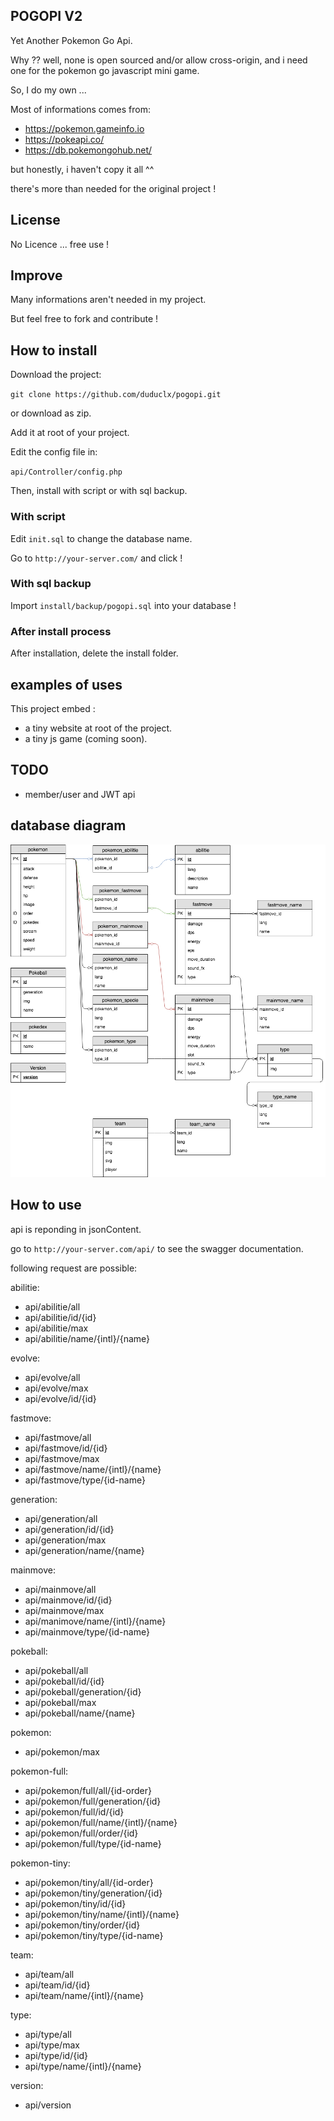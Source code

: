## POGOPI V2

Yet Another Pokemon Go Api.

Why ??
well, none is open sourced and/or allow cross-origin, and i need one for
the pokemon go javascript mini game.

So, I do my own ...

Most of informations comes from:
- https://pokemon.gameinfo.io
- https://pokeapi.co/
- https://db.pokemongohub.net/

but honestly, i haven't copy it all ^^

there's more than needed for the original project !

## License

No Licence ... free use !

## Improve

Many informations aren't needed in my project.

But feel free to fork and contribute !

## How to install

Download the project:

`git clone https://github.com/duduclx/pogopi.git`

or download as zip.

Add it at root of your project.

Edit the config file in:
 
 `api/Controller/config.php`
 
Then, install with script or with sql backup.

### With script
 
Edit `init.sql` to change the database name. 
 
Go to `http://your-server.com/`
and click !

### With sql backup

Import `install/backup/pogopi.sql` into your database !

### After install process

After installation, delete the install folder.
 
## examples of uses

This project embed :
 - a tiny website at root of the project.
 - a tiny js game (coming soon).

## TODO
 
 - member/user and JWT api
 
## database diagram

![database](www/images/Database_Diagram.png)

## How to use

api is reponding in jsonContent.

go to `http://your-server.com/api/`
to see the swagger documentation.

following request are possible:

abilitie:
 - api/abilitie/all
 - api/abilitie/id/{id}
 - api/abilitie/max
 - api/abilitie/name/{intl}/{name}

evolve:
 - api/evolve/all
 - api/evolve/max
 - api/evolve/id/{id}

fastmove:
 - api/fastmove/all
 - api/fastmove/id/{id}
 - api/fastmove/max
 - api/fastmove/name/{intl}/{name}
 - api/fastmove/type/{id-name}

generation:
 - api/generation/all
 - api/generation/id/{id}
 - api/generation/max
 - api/generation/name/{name}
 
mainmove:
 - api/mainmove/all
 - api/mainmove/id/{id}
 - api/mainmove/max
 - api/manimove/name/{intl}/{name}
 - api/mainmove/type/{id-name}
 
pokeball:
 - api/pokeball/all
 - api/pokeball/id/{id}
 - api/pokeball/generation/{id}
 - api/pokeball/max
 - api/pokeball/name/{name}
 
pokemon:
 - api/pokemon/max
 
pokemon-full:
 - api/pokemon/full/all/{id-order}
 - api/pokemon/full/generation/{id}
 - api/pokemon/full/id/{id}
 - api/pokemon/full/name/{intl}/{name}
 - api/pokemon/full/order/{id}
 - api/pokemon/full/type/{id-name} 

pokemon-tiny:
 - api/pokemon/tiny/all/{id-order}
 - api/pokemon/tiny/generation/{id}
 - api/pokemon/tiny/id/{id}
 - api/pokemon/tiny/name/{intl}/{name}
 - api/pokemon/tiny/order/{id}
 - api/pokemon/tiny/type/{id-name} 

team:
 - api/team/all
 - api/team/id/{id}
 - api/team/name/{intl}/{name}
 
type:
 - api/type/all
 - api/type/max
 - api/type/id/{id}
 - api/type/name/{intl}/{name}
 
version:
 - api/version
